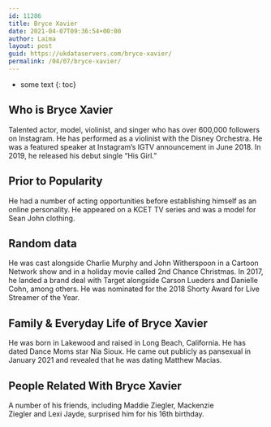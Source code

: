 ```yaml
---
id: 11286
title: Bryce Xavier
date: 2021-04-07T09:36:54+00:00
author: Laima
layout: post
guid: https://ukdataservers.com/bryce-xavier/
permalink: /04/07/bryce-xavier/
---
```


* some text
{: toc}


## Who is Bryce Xavier
                  
                  
                  
Talented actor, model, violinist, and singer who has over 600,000 followers on Instagram. He has performed as a violinist with the Disney Orchestra. He was a featured speaker at Instagram&#8217;s IGTV announcement in June 2018. In 2019, he released his debut single &#8220;His Girl.&#8221; 
                  
              
            
              
            
                
                
                
## Prior to Popularity
                  
                  
                  
He had a number of acting opportunities before establishing himself as an online personality. He appeared on a KCET TV series and was a model for Sean John clothing. 
                  
              
            
              
            
                
                
                
## Random data
                  
                  
                  
He was cast alongside Charlie Murphy and John Witherspoon in a Cartoon Network show and in a holiday movie called 2nd Chance Christmas. In 2017, he landed a brand deal with Target alongside Carson Lueders and Danielle Cohn, among others. He was nominated for the 2018 Shorty Award for Live Streamer of the Year. 
                  
              
            
              
            
                
                
                
## Family & Everyday Life of Bryce Xavier
                  
                  
                  
He was born in Lakewood and raised in Long Beach, California. He has dated Dance Moms star Nia Sioux. He came out publicly as pansexual in January 2021 and revealed that he was dating Matthew Macias.
                  
              
            
              
            
                
                
                
## People Related With Bryce Xavier
                  
                  
                  
A number of his friends, including Maddie Ziegler, Mackenzie Ziegler and Lexi Jayde, surprised him for his 16th birthday. 
                  
              
            
              
            
                
              
            
              
              
            
            
              
            
          
          
          